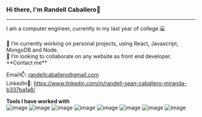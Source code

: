 ### Hi there, I'm Randell Caballero👋
<hr>
I am a computer engineer, currently in my last year of college.💻<br/>
<br/>
🔭 I’m currently working on personal projects, using React, Javascript, MongoDB and Node. <br />
👯 I’m looking to collaborate on any website as front end developer. <br/>
**Contact me**<br />

Email📫: randellcaballero@gmail.com<br />
LinkedIn👀: https://www.linkedin.com/in/randell-sean-caballero-miranda-b337ba1a8/<br />



**Tools I have worked with**<br />
![image](https://user-images.githubusercontent.com/102177367/195671591-58fa3ea6-3b2c-4874-85b9-731a226c160f.png)
![image](https://user-images.githubusercontent.com/102177367/195672577-f3baa3fd-89ce-41de-a384-03f904d8f678.png)
![image](https://user-images.githubusercontent.com/102177367/195672613-f2ce11da-5d81-4f04-9270-ef059dd83465.png)
![image](https://user-images.githubusercontent.com/102177367/195672630-1319add8-e61b-49df-81af-ec10d987b723.png)
![image](https://user-images.githubusercontent.com/102177367/195672655-32c83f59-41f9-4dc9-9e80-e4bf3435caa7.png)
![image](https://user-images.githubusercontent.com/102177367/195672679-deeef2ab-990a-4b54-bc94-9c9b5b81d81b.png)
![image](https://user-images.githubusercontent.com/102177367/195672703-f9f9ba19-8107-4bdc-a409-746ba1f9b06a.png)
![image](https://user-images.githubusercontent.com/102177367/195672756-d65a3472-2cff-4d71-85d1-028ba07ced02.png)

<!--
**RandellSCaballero/RandellSCaballero** is a ✨ _special_ ✨ repository because its `README.md` (this file) appears on your GitHub profile.

Here are some ideas to get you started:

- 🔭 I’m currently working on ...
- 🌱 I’m currently learning ...
- 👯 I’m looking to collaborate on ...
- 🤔 I’m looking for help with ...
- 💬 Ask me about ...
- 📫 How to reach me: ...
- 😄 Pronouns: ...
- ⚡ Fun fact: ...
-->
